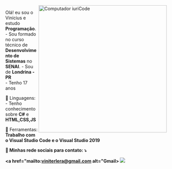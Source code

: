<img src="https://raw.githubusercontent.com/MicaelliMedeiros/micaellimedeiros/master/image/computer-illustration.png" min-width="400px" max-width="400px" width="400px" align="right" alt="Computador iuriCode">

<p align="left"> 
  Olá! eu sou o Vinícius e estudo <strong>Programação</strong>.<br>
    - Sou formado no curso técnico de <strong> Desenvolvimento de Sistemas</strong> no <strong> SENAI</strong>.
  - Sou de <strong> Londrina - PR </strong> <br>
  - Tenho 17 anos
  
 
</p>

<p align="left">
  🦄 Linguagens: 
  - Tenho conhecimento sobre <strong>C#</strong> e <strong> HTML,CSS,JS </strong> <br>
       
</p>

<p align="left">
  💼 Ferramentas: <strong>Trabalho com o <strong> Visual Studio Code </strong> e o <strong> Visual Studio 2019 </strong>
</p>

<p align="left">
  💌 Minhas rede sociais para contato: ⤵️
</p>


 

  <a href="mailto:viniterlera@gmail.com alt="Gmail>
  <img src="https://img.shields.io/badge/-Instagram-DF0174?style=flat-square&labelColor=DF0174&logo=instagram&logoColor=white&link=LINK-DO-SEU-INSTAGRAM"/></a>
</p>  
